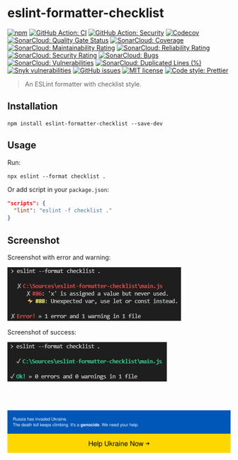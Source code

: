 # eslint-formatter-checklist

[![npm](https://img.shields.io/npm/v/eslint-formatter-checklist)](https://www.npmjs.com/package/eslint-formatter-checklist)
[![GitHub Action: CI](https://img.shields.io/github/actions/workflow/status/jerone/eslint-formatter-checklist/.github/workflows/ci.yml?branch=master&label=CI&logo=github)](https://github.com/jerone/eslint-formatter-checklist/actions/workflows/ci.yml)
[![GitHub Action: Security](https://img.shields.io/github/actions/workflow/status/jerone/eslint-formatter-checklist/.github/workflows/security.yml?branch=master&label=Security&logo=github)](https://github.com/jerone/eslint-formatter-checklist/actions/workflows/security.yml)
[![Codecov](https://codecov.io/gh/jerone/eslint-formatter-checklist/branch/master/graph/badge.svg?token=BTJRO49LZT)](https://codecov.io/gh/jerone/eslint-formatter-checklist)
[![SonarCloud: Quality Gate Status](https://sonarcloud.io/api/project_badges/measure?project=jerone_eslint-formatter-checklist&metric=alert_status)](https://sonarcloud.io/summary/new_code?id=jerone_eslint-formatter-checklist)
[![SonarCloud: Coverage](https://sonarcloud.io/api/project_badges/measure?project=jerone_eslint-formatter-checklist&metric=coverage)](https://sonarcloud.io/summary/new_code?id=jerone_eslint-formatter-checklist)
[![SonarCloud: Maintainability Rating](https://sonarcloud.io/api/project_badges/measure?project=jerone_eslint-formatter-checklist&metric=sqale_rating)](https://sonarcloud.io/summary/new_code?id=jerone_eslint-formatter-checklist)
[![SonarCloud: Reliability Rating](https://sonarcloud.io/api/project_badges/measure?project=jerone_eslint-formatter-checklist&metric=reliability_rating)](https://sonarcloud.io/summary/new_code?id=jerone_eslint-formatter-checklist)
[![SonarCloud: Security Rating](https://sonarcloud.io/api/project_badges/measure?project=jerone_eslint-formatter-checklist&metric=security_rating)](https://sonarcloud.io/summary/new_code?id=jerone_eslint-formatter-checklist)
[![SonarCloud: Bugs](https://sonarcloud.io/api/project_badges/measure?project=jerone_eslint-formatter-checklist&metric=bugs)](https://sonarcloud.io/summary/new_code?id=jerone_eslint-formatter-checklist)
[![SonarCloud: Vulnerabilities](https://sonarcloud.io/api/project_badges/measure?project=jerone_eslint-formatter-checklist&metric=vulnerabilities)](https://sonarcloud.io/summary/new_code?id=jerone_eslint-formatter-checklist)
[![SonarCloud: Duplicated Lines (%)](https://sonarcloud.io/api/project_badges/measure?project=jerone_eslint-formatter-checklist&metric=duplicated_lines_density)](https://sonarcloud.io/summary/new_code?id=jerone_eslint-formatter-checklist)
[![Snyk vulnerabilities](https://img.shields.io/snyk/vulnerabilities/github/jerone/eslint-formatter-checklist?logo=snyk)](https://snyk.io/test/github/jerone/eslint-formatter-checklist)
[![GitHub issues](https://img.shields.io/github/issues/jerone/eslint-formatter-checklist?logo=github)](https://github.com/jerone/eslint-formatter-checklist)
[![MIT license](https://img.shields.io/github/license/jerone/eslint-formatter-checklist)](https://opensource.org/licenses/MIT)
[![Code style: Prettier](https://img.shields.io/badge/code_style-prettier-ff69b4.svg?style=flat&logo=prettier)](https://github.com/prettier/prettier)

> An ESLint formatter with checklist style.

## Installation

```shell
npm install eslint-formatter-checklist --save-dev
```

## Usage

Run:

```shell
npx eslint --format checklist .
```

Or add script in your `package.json`:

```json
"scripts": {
  "lint": "eslint -f checklist ."
}
```

## Screenshot

Screenshot with error and warning:

![Screenshot with error and warning](docs/screenie-error-and-warning.jpg)

Screenshot of success:

![Screenshot of success](docs/screenie-success.jpg)

<br/>
<br/>

[![Stand With Ukraine](https://raw.githubusercontent.com/vshymanskyy/StandWithUkraine/main/banner2-direct.svg)](https://stand-with-ukraine.pp.ua)
